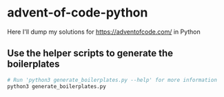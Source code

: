 # advent-of-code-python

Here I'll dump my solutions for <https://adventofcode.com/> in Python

## Use the helper scripts to generate the boilerplates

```bash
# Run 'python3 generate_boilerplates.py --help' for more information
python3 generate_boilerplates.py
```
